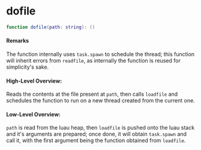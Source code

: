 
# dofile

```lua
function dofile(path: string): () 
```

#### Remarks

The function internally uses `task.spawn` to schedule the thread; this function will inherit errors from `readfile`, as internally the function is reused for simplicity's sake.

#### High-Level Overview:

Reads the contents at the file present at `path`, then calls `loadfile` and schedules the function to run on a new thread created from the current one.

#### Low-Level Overview:

`path` is read from the luau heap, then `loadfile` is pushed onto the luau stack and it's arguments are prepared; once done, it will obtain `task.spawn` and call it, with the first argument being the function obtained from `loadfile`.
